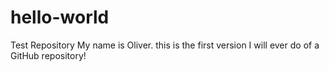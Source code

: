 # hello-world
Test Repository
My name is Oliver. this is the first version I will ever do of a GitHub repository!
